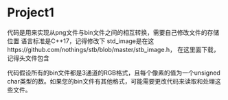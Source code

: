 # Project1
代码是用来实现从png文件与bin文件之间的相互转换，需要自己修改文件的存储位置
语言标准是C++17，记得修改下
std_image是在这https://github.com/nothings/stb/blob/master/stb_image.h，   在这里面下载，记得头文件包含

代码假设所有的bin文件都是3通道的RGB格式，且每个像素的值为一个unsigned char类型的数。如果您的bin文件有其他格式，可能需要更改代码来读取和处理这些文件。
